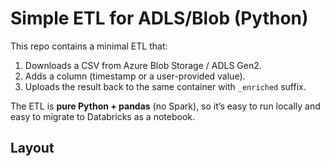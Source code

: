 # Simple ETL for ADLS/Blob (Python)

This repo contains a minimal ETL that:
1. Downloads a CSV from Azure Blob Storage / ADLS Gen2.
2. Adds a column (timestamp or a user-provided value).
3. Uploads the result back to the same container with `_enriched` suffix.

The ETL is **pure Python + pandas** (no Spark), so it’s easy to run locally and easy to migrate to Databricks as a notebook.

## Layout